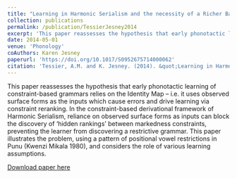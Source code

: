 ```yaml
---
title: "Learning in Harmonic Serialism and the necessity of a Richer Base"
collection: publications
permalink: /publication/TessierJesney2014
excerpt: 'This paper reassesses the hypothesis that early phonotactic learning of constraint-based grammars relies on the Identity Map – i.e. it uses observed surface forms as the inputs which cause errors and drive learning via constraint reranking. In the constraint-based derivational framework of Harmonic Serialism, reliance on observed surface forms as inputs can block the discovery of ‘hidden rankings’ between markedness constraints, preventing the learner from discovering a restrictive grammar. This paper illustrates the problem, using a pattern of positional vowel restrictions in Punu (Kwenzi Mikala 1980), and considers the role of various learning assumptions.'
date: 2014-05-01
venue: 'Phonology'
coAuthors: Karen Jesney
paperurl: 'https://doi.org/10.1017/S0952675714000062'
citation: 'Tessier, A.M. and K. Jesney. (2014). &quot;Learning in Harmonic Serialism and the necessity of a Richer Base; <i>Phonology</i>. 31(1). '
---
```

<div class="amtText" markdown="1">
This paper reassesses the hypothesis that early phonotactic learning of constraint-based grammars relies on the Identity Map – i.e. it uses observed surface forms as the inputs which cause errors and drive learning via constraint reranking. In the constraint-based derivational framework of Harmonic Serialism, reliance on observed surface forms as inputs can block the discovery of ‘hidden rankings’ between markedness constraints, preventing the learner from discovering a restrictive grammar. This paper illustrates the problem, using a pattern of positional vowel restrictions in Punu (Kwenzi Mikala 1980), and considers the role of various learning assumptions.

[Download paper here](https://doi.org/10.1017/S0952675714000062)
</div>
